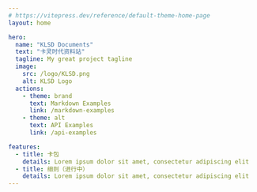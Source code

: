 ```yaml
---
# https://vitepress.dev/reference/default-theme-home-page
layout: home

hero:
  name: "KLSD Documents"
  text: "卡灵时代资料站"
  tagline: My great project tagline
  image:
    src: /logo/KLSD.png
    alt: KLSD Logo
  actions:
    - theme: brand
      text: Markdown Examples
      link: /markdown-examples
    - theme: alt
      text: API Examples
      link: /api-examples

features:
  - title: 卡包
    details: Lorem ipsum dolor sit amet, consectetur adipiscing elit
  - title: 细则（进行中）
    details: Lorem ipsum dolor sit amet, consectetur adipiscing elit
---
```

